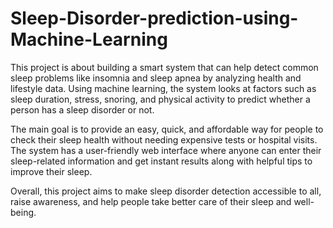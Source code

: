 # Sleep-Disorder-prediction-using-Machine-Learning

This project is about building a smart system that can help detect common sleep problems like insomnia and sleep apnea by analyzing health and lifestyle data. Using machine learning, the system looks at factors such as sleep duration, stress, snoring, and physical activity to predict whether a person has a sleep disorder or not.

The main goal is to provide an easy, quick, and affordable way for people to check their sleep health without needing expensive tests or hospital visits. The system has a user-friendly web interface where anyone can enter their sleep-related information and get instant results along with helpful tips to improve their sleep.

Overall, this project aims to make sleep disorder detection accessible to all, raise awareness, and help people take better care of their sleep and well-being.
